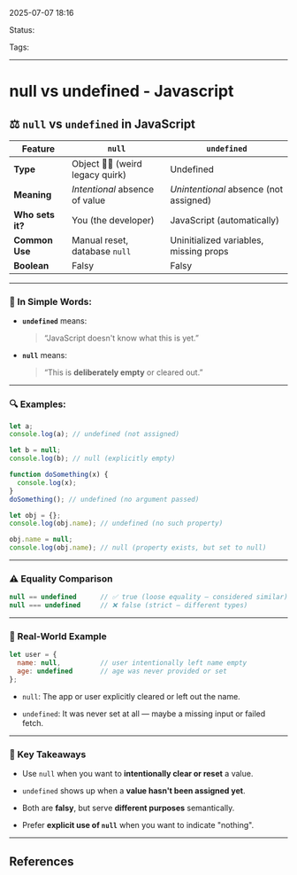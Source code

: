 
2025-07-07 18:16

Status:

Tags:

---
# null vs undefined - Javascript

## ⚖️ **`null` vs `undefined` in JavaScript**

|Feature|`null`|`undefined`|
|---|---|---|
|**Type**|Object 🧟‍♂️ (weird legacy quirk)|Undefined|
|**Meaning**|_Intentional_ absence of value|_Unintentional_ absence (not assigned)|
|**Who sets it?**|You (the developer)|JavaScript (automatically)|
|**Common Use**|Manual reset, database `null`|Uninitialized variables, missing props|
|**Boolean**|Falsy|Falsy|

---

### 🧠 In Simple Words:

- **`undefined`** means:
    
    > “JavaScript doesn't know what this is yet.”
    
- **`null`** means:
    
    > “This is **deliberately empty** or cleared out.”
    

---

### 🔍 Examples:

```js
let a;
console.log(a); // undefined (not assigned)

let b = null;
console.log(b); // null (explicitly empty)

function doSomething(x) {
  console.log(x);
}
doSomething(); // undefined (no argument passed)

let obj = {};
console.log(obj.name); // undefined (no such property)

obj.name = null;
console.log(obj.name); // null (property exists, but set to null)
```

---

### ⚠️ Equality Comparison

```js
null == undefined      // ✅ true (loose equality — considered similar)
null === undefined     // ❌ false (strict — different types)
```

---

### 📌 Real-World Example

```js
let user = {
  name: null,          // user intentionally left name empty
  age: undefined       // age was never provided or set
};
```

- `null`: The app or user explicitly cleared or left out the name.
    
- `undefined`: It was never set at all — maybe a missing input or failed fetch.
    

---

### 🔑 Key Takeaways

- Use `null` when you want to **intentionally clear or reset** a value.
    
- `undefined` shows up when a **value hasn't been assigned yet**.
    
- Both are **falsy**, but serve **different purposes** semantically.
    
- Prefer **explicit use of `null`** when you want to indicate "nothing".
    
---
## References